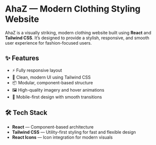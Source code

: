 # AhaZ — Modern Clothing Styling Website

AhaZ is a visually striking, modern clothing website built using **React** and **Tailwind CSS**. It’s designed to provide a stylish, responsive, and smooth user experience for fashion-focused users.

## ✨ Features

- ⚡ Fully responsive layout
- 🎨 Clean, modern UI using Tailwind CSS
- 📦 Modular, component-based structure
- 🖼️ High-quality imagery and hover animations
- 📱 Mobile-first design with smooth transitions

## 🛠️ Tech Stack

- **React** — Component-based architecture
- **Tailwind CSS** — Utility-first styling for fast and flexible design
- **React Icons** — Icon integration for modern visuals



